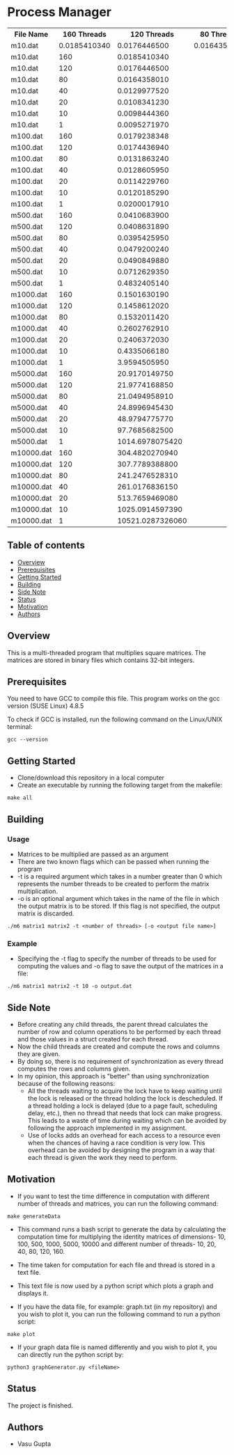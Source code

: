 # Process Manager

<table style="width:100%">
  <tr><th>File Name</th> <th>160 Threads</th><th>120 Threads</th><th>80 Threads</th><th>40 Threads</th><th>20 Threads</th><th>10 Threads</th><th>1 Thread</th></tr>
  <tr><td>m10.dat</td> <td>0.0185410340</td><td>0.0176446500</td><td>0.0164358010</td>
    <td>0.0129977520</td><td>0.0108341230</td><td>0.0098444360</td><td>0.0095271970</td></tr>


  <tr><td>m10.dat</td> <td>160</td><td>0.0185410340</td></tr>
  <tr><td>m10.dat</td> <td>120</td><td>0.0176446500</td></tr>
  <tr><td>m10.dat</td> <td>80</td><td>0.0164358010</td></tr>
  <tr><td>m10.dat</td> <td>40</td><td>0.0129977520</td></tr>
  <tr><td>m10.dat</td> <td>20</td><td>0.0108341230</td></tr>
  <tr><td>m10.dat</td> <td>10</td><td>0.0098444360</td></tr>
  <tr><td>m10.dat</td> <td>1</td> <td>0.0095271970</td></tr>

  <tr><td>m100.dat</td> <td>160</td><td>0.0179238348</td></tr>
  <tr><td>m100.dat</td> <td>120</td><td>0.0174436940</td></tr>
  <tr><td>m100.dat</td> <td>80</td><td>0.0131863240</td></tr>
  <tr><td>m100.dat</td> <td>40</td><td>0.0128605950</td></tr>
  <tr><td>m100.dat</td> <td>20</td><td>0.0114229760</td></tr>
  <tr><td>m100.dat</td> <td>10</td><td>0.0120185290</td></tr>
  <tr><td>m100.dat</td> <td>1</td><td>0.0200017910</td></tr>

  <tr><td>m500.dat</td> <td>160</td><td>0.0410683900</td></tr>
  <tr><td>m500.dat</td> <td>120</td><td>0.0408631890</td></tr>
  <tr><td>m500.dat</td> <td>80</td><td>0.0395425950</td></tr>
  <tr><td>m500.dat</td> <td>40</td><td>0.0479200240</td></tr>
  <tr><td>m500.dat</td> <td>20</td><td>0.0490849880</td></tr>
  <tr><td>m500.dat</td> <td>10</td><td>0.0712629350</td></tr>
  <tr><td>m500.dat</td> <td>1</td><td>0.4832405140</td></tr>

  <tr><td>m1000.dat</td> <td>160</td><td>0.1501630190</td></tr>
  <tr><td>m1000.dat</td> <td>120</td><td>0.1458612020</td></tr>
  <tr><td>m1000.dat</td> <td>80</td><td>0.1532011420</td></tr>
  <tr><td>m1000.dat</td> <td>40</td><td>0.2602762910</td></tr>
  <tr><td>m1000.dat</td> <td>20</td><td>0.2406372030</td></tr>
  <tr><td>m1000.dat</td> <td>10</td><td>0.4335066180</td></tr>
  <tr><td>m1000.dat</td> <td>1</td><td>3.9594505950</td></tr>

  <tr><td>m5000.dat</td> <td>160</td><td>20.9170149750</td></tr>
  <tr><td>m5000.dat</td> <td>120</td><td>21.9774168850</td></tr>
  <tr><td>m5000.dat</td> <td>80</td><td>21.0494958910</td></tr>
  <tr><td>m5000.dat</td> <td>40</td><td>24.8996945430</td></tr>
  <tr><td>m5000.dat</td> <td>20</td><td>48.9794775770</td></tr>
  <tr><td>m5000.dat</td> <td>10</td><td>97.7685682500</td></tr>
  <tr><td>m5000.dat</td> <td>1</td><td>1014.6978075420</td></tr>

  <tr><td>m10000.dat</td> <td>160</td><td>304.4820270940</td></tr>
  <tr><td>m10000.dat</td> <td>120</td><td>307.7789388800</td></tr>
  <tr><td>m10000.dat</td> <td>80</td><td>241.2476528310</td></tr>
  <tr><td>m10000.dat</td> <td>40</td><td>261.0176836150</td></tr>
  <tr><td>m10000.dat</td> <td>20</td><td>513.7659469080</td></tr>
  <tr><td>m10000.dat</td> <td>10</td><td>1025.0914597390</td></tr>
  <tr><td>m10000.dat</td> <td>1</td><td>10521.0287326060</td></tr>

</table>

## Table of contents
* [Overview](#overview)
* [Prerequisites](#prerequisites)
* [Getting Started](#getting-started)
* [Building](#building)
* [Side Note](#side-note)
* [Status](#status)
* [Motivation](#motivation)
* [Authors](#authors)

## Overview

This is a multi-threaded program that multiplies square matrices. The matrices are stored in binary files which contains 32-bit integers. 

## Prerequisites

You need to have GCC to compile this file.
This program works on the gcc version (SUSE Linux) 4.8.5

To check if GCC is installed, run the following command on the Linux/UNIX terminal:
```
gcc --version
```

## Getting Started
* Clone/download this repository in a local computer
* Create an executable by running the following target from the makefile:
```
make all
```

## Building
### Usage
* Matrices to be multiplied are passed as an argument
* There are two known flags which can be passed when running the program
* -t is a required argument which takes in a number greater than 0 which represents the number threads to be created to perform the matrix multiplication.
* -o is an optional argument which takes in the name of the file in which the output matrix is to be stored. If this flag is not specified, the output matrix is discarded.
```
./m6 matrix1 matrix2 -t <number of threads> [-o <output file name>]
```

### Example
* Specifying the -t flag to specify the number of threads to be used for computing the values and -o flag to save the output of the matrices in a file:
```
./m6 matrix1 matrix2 -t 10 -o output.dat
``` 

## Side Note
* Before creating any child threads, the parent thread calculates the number of row and column operations to be performed by each thread and those values in a struct created for each thread. 
* Now the child threads are created and compute the rows and columns they are given. 
* By doing so, there is no requirement of synchronization as every thread computes the rows and columns given.
* In my opinion, this approach is "better" than using synchronization because of the following reasons:
  * All the threads waiting to acquire the lock have to keep waiting until the lock is released or the thread holding the lock is descheduled. If a thread holding a lock is delayed (due to a page fault, scheduling delay, etc.), then no thread that needs that lock can make progress. This leads to a waste of time during waiting which can be avoided by following the approach implemented in my assignment.
  * Use of locks adds an overhead for each access to a resource even when the chances of having a race condition is very low. This overhead can be avoided by designing the program in a way that each thread is given the work they need to perform.

## Motivation
* If you want to test the time difference in computation with different number of threads and matrices, you can run the following command: 
```
make generateData
```
* This command runs a bash script to generate the data by calculating the computation time for multiplying the identity matrices of dimensions- 10, 100, 500, 1000, 5000, 10000 and different number of threads- 10, 20, 40, 80, 120, 160. 
* The time taken for computation for each file and thread is stored in a text file.
* This text file is now used by a python script which plots a graph and displays it.

* If you have the data file, for example: graph.txt (in my repository) and you wish to plot it, you can run the following command to run a python script:
```
make plot
```

* If your graph data file is named differently and you wish to plot it, you can directly run the python script by:
```
python3 graphGenerator.py <fileName>
```

## Status
The project is finished.

## Authors
* Vasu Gupta 
